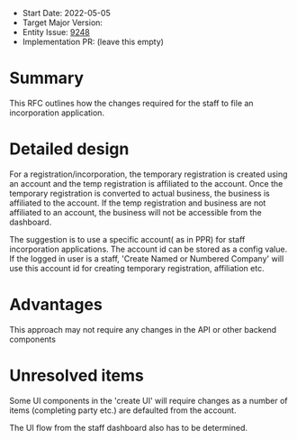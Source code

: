- Start Date: 2022-05-05
- Target Major Version: 
- Entity Issue: [9248](https://github.com/bcgov/entity/issues/9248)
- Implementation PR: (leave this empty)

# Summary

This RFC outlines how the changes required for the staff to file an incorporation application.

# Detailed design

For a registration/incorporation, the temporary registration is created using an account and the temp registration
is affiliated to the account. Once the temporary registration is converted to actual business, the business 
is affiliated to the account. If the temp registration and business are not affiliated to an account, the business
will not be accessible from the dashboard.

The suggestion is to use a specific account( as in PPR) for staff incorporation applications. The account id can be 
stored as a config value. If the logged in user is a staff, 'Create Named or Numbered Company' will use this 
account id for creating temporary registration, affiliation etc. 

# Advantages

This approach may not require any changes in the API or other backend components

# Unresolved items
Some UI components in the 'create UI' will require changes as a number of items (completing party etc.) are defaulted from the account.

The UI flow from the staff dashboard also has to be determined.
 
